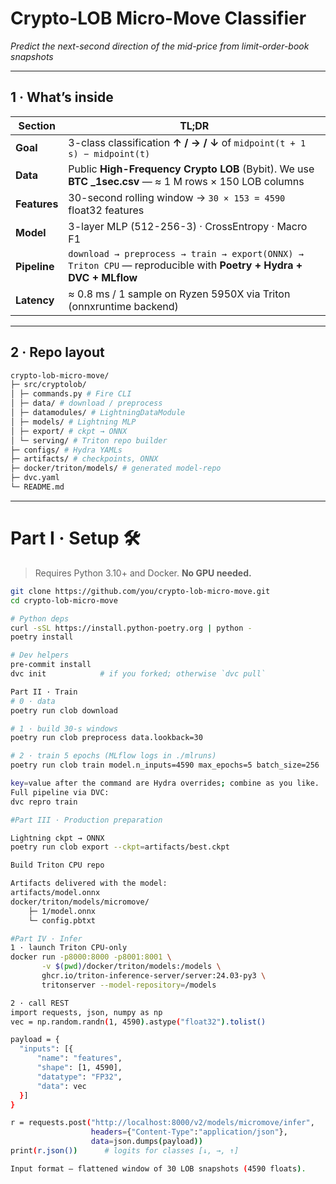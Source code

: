 # Crypto-LOB Micro-Move Classifier
*Predict the next-second direction of the mid-price from limit-order-book snapshots*

---

## 1 · What’s inside

| Section | TL;DR |
|---------|-------|
| **Goal** | 3-class classification **↑ / → / ↓** of `midpoint(t + 1 s) − midpoint(t)` |
| **Data** | Public **High-Frequency Crypto LOB** (Bybit). We use **BTC _1sec.csv** — ≈ 1 M rows × 150 LOB columns |
| **Features** | 30-second rolling window → `30 × 153 = 4590` float32 features |
| **Model** | 3-layer MLP (512-256-3) · CrossEntropy · Macro F1 |
| **Pipeline** | `download → preprocess → train → export(ONNX) → Triton CPU` — reproducible with **Poetry + Hydra + DVC + MLflow** |
| **Latency** | ≈ 0.8 ms / 1 sample on Ryzen 5950X via Triton (onnxruntime backend) |

---

## 2 · Repo layout
```bash
crypto-lob-micro-move/
├─ src/cryptolob/
│ ├─ commands.py # Fire CLI
│ ├─ data/ # download / preprocess
│ ├─ datamodules/ # LightningDataModule
│ ├─ models/ # Lightning MLP
│ ├─ export/ # ckpt → ONNX
│ └─ serving/ # Triton repo builder
├─ configs/ # Hydra YAMLs
├─ artifacts/ # checkpoints, ONNX
├─ docker/triton/models/ # generated model-repo
├─ dvc.yaml
└─ README.md
```

---

# Part I · Setup 🛠️

> Requires Python 3.10+ and Docker. **No GPU needed.**

```bash
git clone https://github.com/you/crypto-lob-micro-move.git
cd crypto-lob-micro-move

# Python deps
curl -sSL https://install.python-poetry.org | python -
poetry install

# Dev helpers
pre-commit install
dvc init            # if you forked; otherwise `dvc pull`

Part II · Train
# 0 · data
poetry run clob download

# 1 · build 30-s windows
poetry run clob preprocess data.lookback=30

# 2 · train 5 epochs (MLflow logs in ./mlruns)
poetry run clob train model.n_inputs=4590 max_epochs=5 batch_size=256

key=value after the command are Hydra overrides; combine as you like.
Full pipeline via DVC:
dvc repro train

#Part III · Production preparation

Lightning ckpt → ONNX
poetry run clob export --ckpt=artifacts/best.ckpt

Build Triton CPU repo

Artifacts delivered with the model:
artifacts/model.onnx
docker/triton/models/micromove/
    ├─ 1/model.onnx
    └─ config.pbtxt

#Part IV · Infer
1 · launch Triton CPU-only
docker run -p8000:8000 -p8001:8001 \
       -v $(pwd)/docker/triton/models:/models \
       ghcr.io/triton-inference-server/server:24.03-py3 \
       tritonserver --model-repository=/models

2 · call REST
import requests, json, numpy as np
vec = np.random.randn(1, 4590).astype("float32").tolist()

payload = {
  "inputs": [{
      "name": "features",
      "shape": [1, 4590],
      "datatype": "FP32",
      "data": vec
  }]
}

r = requests.post("http://localhost:8000/v2/models/micromove/infer",
                  headers={"Content-Type":"application/json"},
                  data=json.dumps(payload))
print(r.json())      # logits for classes [↓, →, ↑]

Input format — flattened window of 30 LOB snapshots (4590 floats).
